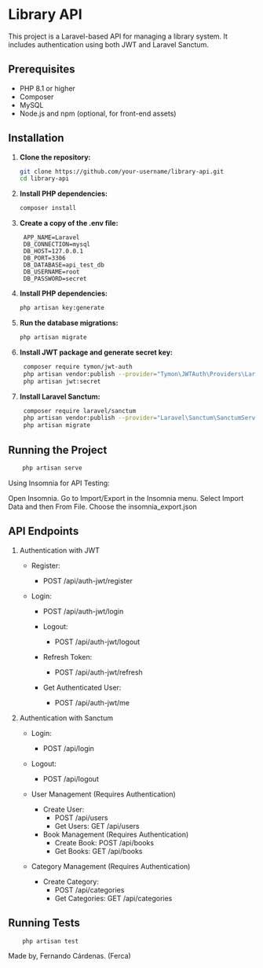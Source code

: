 # Library API

This project is a Laravel-based API for managing a library system. It includes authentication using both JWT and Laravel Sanctum.

## Prerequisites

- PHP 8.1 or higher
- Composer
- MySQL
- Node.js and npm (optional, for front-end assets)

## Installation

1. **Clone the repository:**

   ```bash
   git clone https://github.com/your-username/library-api.git
   cd library-api
    ```
2. **Install PHP dependencies:**

   ```bash
   composer install
    ```

3. **Create a copy of the .env file:**

   ```dotenv
    APP_NAME=Laravel
    DB_CONNECTION=mysql
    DB_HOST=127.0.0.1
    DB_PORT=3306
    DB_DATABASE=api_test_db
    DB_USERNAME=root
    DB_PASSWORD=secret
   ```

4. **Install PHP dependencies:**

   ```bash
   php artisan key:generate
    ```

5. **Run the database migrations:**

   ```bash
   php artisan migrate
    ```

6. **Install JWT package and generate secret key:**

   ```bash
    composer require tymon/jwt-auth
    php artisan vendor:publish --provider="Tymon\JWTAuth\Providers\LaravelServiceProvider"
    php artisan jwt:secret
   ```

7. **Install Laravel Sanctum:**

   ```bash
    composer require laravel/sanctum
    php artisan vendor:publish --provider="Laravel\Sanctum\SanctumServiceProvider"
    php artisan migrate
   ```
   
## **Running the Project**
```bash
    php artisan serve
```
Using Insomnia for API Testing:

Open Insomnia.
Go to Import/Export in the Insomnia menu.
Select Import Data and then From File.
Choose the insomnia_export.json


## **API Endpoints**
1. Authentication with JWT
    - Register: 
      - POST /api/auth-jwt/register

    - Login: 
      - POST /api/auth-jwt/login

      - Logout: 
        - POST /api/auth-jwt/logout

      - Refresh Token:
        - POST /api/auth-jwt/refresh

      - Get Authenticated User: 
        - POST /api/auth-jwt/me


2. Authentication with Sanctum

   - Login: 
     - POST /api/login
   
   - Logout: 
     - POST /api/logout
   - User Management (Requires Authentication)
     - Create User: 
       - POST /api/users
       - Get Users: GET /api/users
     - Book Management (Requires Authentication)
       - Create Book: POST /api/books
       - Get Books: GET /api/books
     
   - Category Management (Requires Authentication)
     - Create Category: 
       - POST /api/categories
       - Get Categories: GET /api/categories


## Running Tests
```bash
    php artisan test
```


Made by, Fernando Cárdenas. (Ferca)
